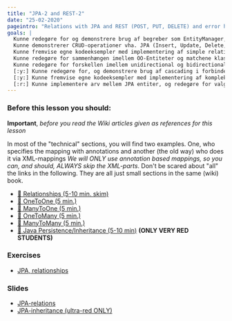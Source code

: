 ```yaml
---
title: "JPA-2 and REST-2"
date: "25-02-2020"
pageintro: "Relations with JPA and REST (POST, PUT, DELETE) and error handling with REST"
goals: |
  Kunne redegøre for og demonstrere brug af begreber som EntityManager, EntityManagerFactory samt  Persistence.xml
  Kunne demonstrerer CRUD-operationer vha. JPA (Insert, Update, Delete, Select)
  Kunne fremvise egne kodeeksempler med implementering af simple relationer mellem JPA entiter (OneToMany, OneToOne, ManyToOne)
  Kunne redegøre for sammenhængen imellem OO-Entiteter og matchene klasser ved OneToMany, OneToOne, ManyToOne relationships
  Kunne redegøre for forskellen imellem unidirectional og bidirectional relationer, og demonstrere konkret brug
  [:y:] Kunne redegøre for, og demonstrere brug af cascading i forbindelse med Persist, Merge og Remove
  [:y:] Kunne fremvise egne kodeeksempler med implementering af komplekse relationer mellem JPA entiter (ManyToMany)
  [:r:] Kunne implementere arv mellem JPA entiter, og redegøre for valg af valgt strategi
---
```

### Before this lesson you should:
**Important**, *before you read the Wiki articles given as references for this lesson* 

In most of the "technical" sections, you will find two examples. One, who specifies the mapping with annotations and another (the old way) who does it via XML-mappings *We will ONLY use annotation based mappings, so you can, and should, ALWAYS skip the XML-parts*. Don't be scared about "all" the links in the following. They are all just small sections in the same (wiki) book.
<!--BEGIN readings ##-->
* [:book: Relationships (5-10 min. skim)](https://en.wikibooks.org/wiki/Java_Persistence/Relationships#JPA_Relationship_Types)
* [:book: OneToOne (5 min.)](https://en.wikibooks.org/wiki/Java_Persistence/OneToOne)
* [:book: ManyToOne (5 min.)](https://en.wikibooks.org/wiki/Java_Persistence/ManyToOne)
* [:book: OneToMany (5 min.)](https://en.wikibooks.org/wiki/Java_Persistence/OneToMany)
* [:book: ManyToMany (5 min.)](https://en.wikibooks.org/wiki/Java_Persistence/ManyToMany)
* [:book: Java Persistence/Inheritance (5-10 min)](https://en.wikibooks.org/wiki/Java_Persistence/Inheritance) **(ONLY VERY RED STUDENTS)**
<!--END readings ##-->
 
 ### Exercises

<!--BEGIN exercises ##-->
 - [JPA, relationships](https://docs.google.com/document/d/18gU-VJALIQTQeoMx-jmhVq9fb_G7PN4HC_qr7nArkhg/edit?usp=sharing)
<!--END exercises ##-->
          
 ### Slides
<!--BEGIN slides ##-->
- [JPA-relations](https://docs.google.com/presentation/d/1r_H9S_47I6A3YN3lhOtdX-pmQuqj2EDf3nskwfs6NHM/edit?usp=sharing)
- [JPA-inheritance (ultra-red ONLY)](https://docs.google.com/presentation/d/15IKIQkp2eMbxkyyJNEWqWKzx-nQ3YoToM8_4vVhIRhU/edit?usp=sharing)
<!--END slides ##-->